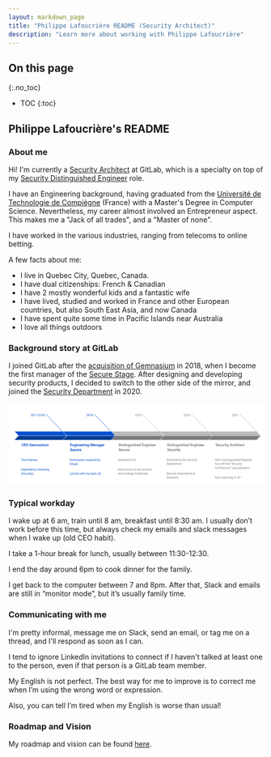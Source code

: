 ```yaml
---
layout: markdown_page
title: "Philippe Lafoucrière README (Security Architect)"
description: "Learn more about working with Philippe Lafoucrière"
---
```


## On this page
{:.no_toc}

- TOC
{:toc}

## Philippe Lafoucrière's README

### About me

Hi! I'm currently a [Security
Architect](/job-families/security/security-engineer/#security-architect) at
GitLab, which is a specialty on top of my [Security Distinguished
Engineer](/job-families/security/security-engineer/#distinguished-security-engineer)
role.

I have an Engineering background, having graduated from the [Université de Technologie de
Compiègne](https://www.utc.fr/en/) (France) with a Master's Degree in Computer Science.
Nevertheless, my career almost involved an Entrepreneur aspect. This makes me a "Jack of all
trades", and a "Master of none".

I have worked in the various industries, ranging from telecoms to online betting.

A few facts about me:

- I live in Quebec City, Quebec, Canada.
- I have dual citizenships: French & Canadian
- I have 2 mostly wonderful kids and a fantastic wife
- I have lived, studied and worked in France and other European countries, but also South East Asia, and now Canada
- I have spent quite some time in Pacific Islands near Australia 
- I love all things outdoors

### Background story at GitLab

I joined GitLab after the [acquisition of
Gemnasium](/press/releases/2018-01-30-gemnasium-acquisition.html) in 2018, when I become the first
manager of the [Secure Stage](/direction/secure/). After designing and developing security products,
I decided to switch to the other side of the mirror, and joined the [Security
Department](/handbook/security/) in 2020. 

![timeline](images/timeline.png)

### Typical workday

I wake up at 6 am, train until 8 am, breakfast until 8:30 am. I usually don’t work before this time,
but always check my emails and slack messages when I wake up (old CEO habit).

I take a 1-hour break for lunch, usually between 11:30-12:30.

I end the day around 6pm to cook dinner for the family. 

I get back to the computer between 7 and 8pm. After that, Slack and emails are still in “monitor
mode”, but it’s usually family time.

### Communicating with me

I'm pretty informal, message me on Slack, send an email, or tag me on a thread, and I'll respond as
soon as I can.  

I tend to ignore LinkedIn invitations to connect if I haven't talked at least one to the person,
even if that person is a GitLab team member.

My English is not perfect. The best way for me to improve is to correct me when I’m using the wrong
word or expression.

Also, you can tell I’m tired when my English is worse than usual! 


### Roadmap and Vision

My roadmap and vision can be found [here](https://gitlab.com/groups/gitlab-com/gl-security/-/epics/174).
